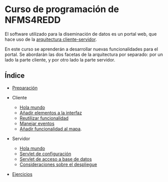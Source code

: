 # Curso de programación de NFMS4REDD

El software utilizado para la diseminación de datos es un portal web, que hace uso de la [arquitectura cliente-servidor](https://es.wikipedia.org/wiki/Cliente-servidor).

En este curso se aprenderán a desarrollar nuevas funcionalidades para el portal. Se abordarán las dos facetas de la arquitectura por separado: por un lado la parte cliente, y por otro lado la parte servidor.

## Índice

* [Preparación](setup.md)
* Cliente

	* [Hola mundo](client/hello_world.md)
	* [Añadir elementos a la interfaz](client/add_ui.md)
	* [Reutilizar funcionalidad](client/reuse.md)
	* [Manejar eventos](client/events.md)
	* [Añadir funcionalidad al mapa](client/add_map_functionality.md).

* Servidor

	* [Hola mundo](server/hello_world.md)
	* [Servlet de configuración](server/config_servlet.md)
	* [Servlet de acceso a base de datos](server/db_servlet.md)
	* [Consideraciones sobre el despliegue](server/deploy_considerations.md)

* [Ejercicios](exercises.md)